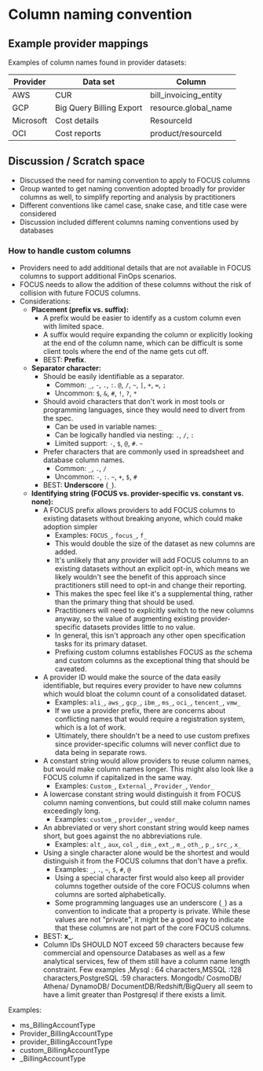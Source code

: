 # Column naming convention

## Example provider mappings

Examples of column names found in provider datasets:

| Provider  | Data set                 | Column                |
| --------- | ------------------------ | --------------------- |
| AWS       | CUR                      | bill_invoicing_entity |
| GCP       | Big Query Billing Export | resource.global_name  |
| Microsoft | Cost details             | ResourceId            |
| OCI       | Cost reports             | product/resourceId    | 

## Discussion / Scratch space

* Discussed the need for naming convention to apply to FOCUS columns
* Group wanted to get naming convention adopted broadly for provider columns as well, to simplify reporting and analysis by practitioners
* Different conventions like camel case, snake case, and title case were considered
* Discussion included different columns naming conventions used by databases

### How to handle custom columns

* Providers need to add additional details that are not available in FOCUS columns to support additional FinOps scenarios.
* FOCUS needs to allow the addition of these columns without the risk of collision with future FOCUS columns.
* Considerations:
  * **Placement (prefix vs. suffix):**
    * A prefix would be easier to identify as a custom column even with limited space.
    * A suffix would require expanding the column or explicitly looking at the end of the column name, which can be difficult is some client tools where the end of the name gets cut off.
    * BEST: **Prefix**.
  * **Separator character:**
    * Should be easily identifiable as a separator.
      * Common: `_`, `-`, `.`, `:`. `@`, `/`, `~`, `|`, `+`, `=`, `;`
      * Uncommon: `$`, `&`, `#`, `!`, `?`, `*`
    * Should avoid characters that don't work in most tools or programming languages, since they would need to divert from the spec.
      * Can be used in variable names: `_`
      * Can be logically handled via nesting: `.`, `/`, `:`
      * Limited support: `-`, `$`, `@`, `#`. `~`
    * Prefer characters that are commonly used in spreadsheet and database column names.
      * Common: `_`, `.`, `/`
      * Uncommon: `-`, `:`. `~`, `+`, `$`, `#`
    * BEST: **Underscore** (`_`).
  * **Identifying string (FOCUS vs. provider-specific vs. constant vs. none):**
    * A FOCUS prefix allows providers to add FOCUS columns to existing datasets without breaking anyone, which could make adoption simpler
      * Examples: `FOCUS_`, `focus_`, `f_`
      * This would double the size of the dataset as new columns are added.
      * It's unlikely that any provider will add FOCUS columns to an existing datasets without an explicit opt-in, which means we likely wouldn't see the benefit of this approach since practitioners still need to opt-in and change their reporting.
      * This makes the spec feel like it's a supplemental thing, rather than the primary thing that should be used.
      * Practitioners will need to explicitly switch to the new columns anyway, so the value of augmenting existing provider-specific datasets provides little to no value.
      * In general, this isn't approach any other open specification tasks for its primary dataset.
      * Prefixing custom columns establishes FOCUS as _the_ schema and custom columns as the exceptional thing that should be caveated.
    * A provider ID would make the source of the data easily identifiable, but requires every provider to have new columns which would bloat the column count of a consolidated dataset.
      * Examples: `ali_`, `aws_`, `gcp_`, `ibm_`, `ms_`, `oci_`, `tencent_`, `vmw_`
      * If we use a provider prefix, there are concerns about conflicting names that would require a registration system, which is a lot of work.
      * Ultimately, there shouldn't be a need to use custom prefixes since provider-specific columns will never conflict due to data being in separate rows.
    * A constant string would allow providers to reuse column names, but would make column names longer. This might also look like a FOCUS column if capitalized in the same way.
      * Examples: `Custom_`, `External_`, `Provider_`, `Vendor_`
    * A lowercase constant string would distinguish it from FOCUS column naming conventions, but could still make column names exceedingly long.
      * Examples: `custom_`, `provider_`, `vendor_`
    * An abbreviated or very short constant string would keep names short, but goes against the no abbreviations rule.
      * Examples: `alt_`, `aux`, `col_`, `dim_`, `ext_`, `m_`, `oth_`, `p_`, `src_`, `x_`
    * Using a single character alone would be the shortest and would distinguish it from the FOCUS columns that don't have a prefix.
      * Examples: `_`, `.`, `~`, `$`, `#`, `@`
      * Using a special character first would also keep all provider columns together outside of the core FOCUS columns when columns are sorted alphabetically.
      * Some programming languages use an underscore (`_`) as a convention to indicate that a property is private. While these values are not "private", it might be a good way to indicate that these columns are not part of the core FOCUS columns.
    * BEST: **x_**.
    * Column IDs SHOULD NOT exceed 59 characters because few commercial and opensource Databases as well as a few analytical services, few of them still have a column name length constraint. Few examples ,Mysql : 64 characters,MSSQL :128 characters,PostgreSQL :59 characters. Mongodb/ CosmoDB/ Athena/ DynamoDB/ DocumentDB/Redshift/BigQuery all seem to have a limit greater than Postgresql if there exists a limit.

Examples:

* ms_BillingAccountType
* Provider_BillingAccountType
* provider_BillingAccountType
* custom_BillingAccountType
* \_BillingAccountType
